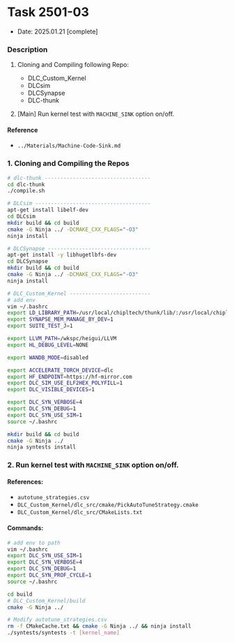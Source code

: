 # Task 2501-03
- Date: 2025.01.21 [complete]

### Description
1. Cloning and Compiling following Repo:
    - DLC_Custom_Kernel
    - DLCsim
    - DLCSynapse
    - DLC-thunk

2. [Main] Run kernel test with `MACHINE_SINK` option on/off.

#### Reference
- `../Materials/Machine-Code-Sink.md`

### 1. Cloning and Compiling the Repos
```sh
# dlc-thunk ----------------------------------
cd dlc-thunk
./compile.sh

# DLCsim -------------------------------------
apt-get install libelf-dev
cd DLCsim
mkdir build && cd build
cmake -G Ninja ../ -DCMAKE_CXX_FLAGS="-O3"
ninja install

# DLCSynapse ---------------------------------
apt-get install -y libhugetlbfs-dev
cd DLCSynapse
mkdir build && cd build
cmake -G Ninja ../ -DCMAKE_CXX_FLAGS="-O3"
ninja install

# DLC_Custom_Kernel --------------------------
# add env
vim ~/.bashrc
export LD_LIBRARY_PATH=/usr/local/chipltech/thunk/lib/:/usr/local/chipltech/synapse/lib/:/usr/local/chipltech/simulator/lib/:/usr/local/chipltech/kernel/lib/
export SYNAPSE_MEM_MANAGE_BY_DEV=1
export SUITE_TEST_J=1

export LLVM_PATH=/wkspc/heigui/LLVM
export HL_DEBUG_LEVEL=NONE

export WANDB_MODE=disabled

export ACCELERATE_TORCH_DEVICE=dlc
export HF_ENDPOINT=https://hf-mirror.com
export DLC_SIM_USE_ELF2HEX_POLYFILL=1
export DLC_VISIBLE_DEVICES=1

export DLC_SYN_VERBOSE=4
export DLC_SYN_DEBUG=1
export DLC_SYN_USE_SIM=1
source ~/.bashrc

mkdir build && cd build
cmake -G Ninja ../
ninja syntests install
```

### 2. Run kernel test with `MACHINE_SINK` option on/off.
#### References:
- `autotune_strategies.csv`
- `DLC_Custom_Kernel/dlc_src/cmake/PickAutoTuneStrategy.cmake`
- `DLC_Custom_Kernel/dlc_src/CMakeLists.txt`
#### Commands:
```sh
# add env to path
vim ~/.bashrc
export DLC_SYN_USE_SIM=1
export DLC_SYN_VERBOSE=4
export DLC_SYN_DEBUG=1
export DLC_SYN_PROF_CYCLE=1
source ~/.bashrc

cd build
# DLC_Custom_Kernel/build
cmake -G Ninja ../

# Modify autotune_strategies.csv
rm -f CMakeCache.txt && cmake -G Ninja ../ && ninja install
./syntests/syntests -t [kernel_name]
```